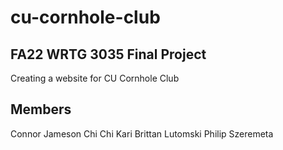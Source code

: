 # cu-cornhole-club

## FA22 WRTG 3035 Final Project
Creating a website for CU Cornhole Club

## Members
Connor Jameson
Chi Chi Kari
Brittan Lutomski
Philip Szeremeta

